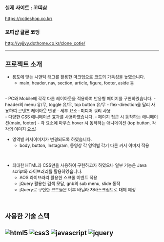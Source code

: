 ### 실제 사이트 : 꼬띠샵
https://cotieshop.co.kr/
### 꼬띠샵 클론 코딩 
http://yyjjyy.dothome.co.kr/clone_cotie/
<br>

---
## 프로젝트 소개


- 용도에 맞는 시맨틱 태그를 활용한 마크업으로 코드의 가독성을 높였습니다.
    - main, header, nav, section, article, figure, footer, aside 등    
<br>
- PC와 Mobile에 각각 다른 레이아웃을 적용하여 반응형 페이지를 구현하였습니다. 
    - header의 menu 유/무, toggle 유/무, top button 유/무
    - flex-direction을 달리 사용하여 콘텐츠 레이아웃 변경
    - 세부 요소 : 미디어 쿼리 사용   
<br>
- 다양한 CSS 애니메이션 효과를 사용하였습니다.
    - 페이지 접근 시 동작하는 애니메이션(main, footer)
    - 각 요소에 마우스 hover 시 동작하는 애니메이션 (top button, 각각의 이미지 요소) 

<br>

- 영역별 커서이미지가 변경되도록 하였습니다.
    - body, button, Instagram, 동영상 각 영역별 각기 다른 커서 이미지 적용

<br>

- 최대한 HTML과 CSS만을 사용하여 구현하고자 하였으나 일부 기능은 Java script와 라이브러리를 활용하였습니다.
    - AOS 라이브러리 활용한 스크롤 이벤트 적용   
    - jQuery 활용한 검색 모달, gnb의 sub menu, slide 동작    
    - jQuery로 구현한 코드들은 이후 바닐라 자바스크립트로 대체 예정

<br>

## 사용한 기술 스택
![html5](https://img.shields.io/badge/HTML5-E34F26?style=for-the-badge&logo=html5&logoColor=white)
![css3](https://img.shields.io/badge/CSS3-1572B6?style=for-the-badge&logo=css3&logoColor=white)
![javascript](https://img.shields.io/badge/JavaScript-323330?style=for-the-badge&logo=javascript&logoColor=F7DF1E)
![jquery](https://img.shields.io/badge/jQuery-0769AD?style=for-the-badge&logo=jquery&logoColor=white)
---
